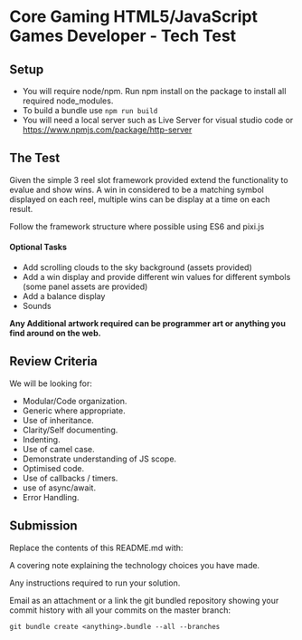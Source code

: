 # Core Gaming HTML5/JavaScript Games Developer - Tech Test 

## Setup
* You will require node/npm. Run npm install on the package to install all required node_modules.
* To build a bundle use `npm run build`
* You will need a local server such as Live Server for visual studio code or https://www.npmjs.com/package/http-server


## The Test 

Given the simple 3 reel slot framework provided extend the functionality to evalue and show wins. A win in considered to be a matching symbol displayed on each reel, multiple wins can be display at a time on each result.

Follow the framework structure where possible using ES6 and pixi.js

#### Optional Tasks 

* Add scrolling clouds to the sky background (assets provided)
* Add a win display and provide different win values for different symbols (some panel assets are provided)
* Add a balance display
* Sounds 

**Any Additional artwork required can be programmer art or anything you find around on the web.**
 
## Review Criteria 

We will be looking for: 

* Modular/Code organization. 
* Generic where appropriate. 
* Use of inheritance. 
* Clarity/Self documenting.
* Indenting. 
* Use of camel case. 
* Demonstrate understanding of JS scope. 
* Optimised code. 
* Use of callbacks / timers.
* use of async/await.
* Error Handling. 

## Submission 

Replace the contents of this README.md with: 

A covering note explaining the technology choices you have made. 

Any instructions required to run your solution. 

Email as an attachment or a link the git bundled repository showing your commit history with all your commits on the master branch: 

```
git bundle create <anything>.bundle --all --branches 
```

 

